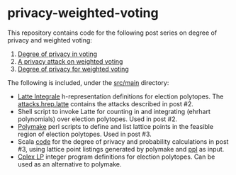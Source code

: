 # privacy-weighted-voting
This repository contains code for the following post series on degree of privacy and weighted voting:

1. [Degree of privacy in voting](https://nvotes.com/degree-privacy-voting/)
2. [A privacy attack on weighted voting](https://nvotes.com/privacy-attack-weighted-voting/)
3. [Degree of privacy for weighted voting](https://nvotes.com/degree-privacy-weighted-voting/)

The following is included, under the [src/main](src/main) directory:

* [Latte Integrale](https://www.math.ucdavis.edu/~latte/software.php) h-representation definitions for election polytopes. The [attacks.hrep.latte](src/main/latte/attacks.hrep.latte) contains the attacks described in post #2.
* Shell script to invoke Latte for counting in and integrating (ehrhart polynomials) over election polytopes. Used in post #2.
* [Polymake](https://polymake.org/) perl scripts to define and list lattice points in the feasible region of election polytopes. Used in post #3.
* Scala [code](src/main/scala/D2.scala) for the degree of privacy and probability calculations in post #3, using lattice point listings generated by polymake and [ppl](http://bugseng.com/products/ppl/) as input.
* [Cplex LP](http://lpsolve.sourceforge.net/5.5/CPLEX-format.htm) integer program definitions for election polytopes. Can be used as an alternative to polymake.